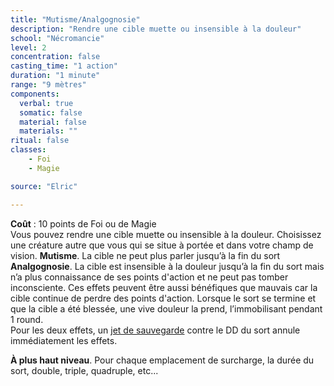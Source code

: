 ```yaml
---
title: "Mutisme/Analgognosie"
description: "Rendre une cible muette ou insensible à la douleur"
school: "Nécromancie"
level: 2
concentration: false
casting_time: "1 action"
duration: "1 minute"
range: "9 mètres"
components:
  verbal: true
  somatic: false
  material: false
  materials: ""
ritual: false
classes:
    - Foi
    - Magie

source: "Elric"

---
```

**Coût** : 10 points de Foi ou de Magie  
Vous pouvez rendre une cible muette ou insensible à la douleur. Choisissez une créature autre que vous qui se situe à portée et dans votre champ de vision.
**Mutisme**. La cible ne peut plus parler jusqu’à la fin du sort
**Analgognosie**. La cible est insensible à la douleur jusqu’à la fin du sort mais n’a plus connaissance de ses points d'action et ne peut pas tomber inconsciente. Ces effets peuvent être aussi bénéfiques que mauvais car la cible continue de perdre des points d'action. Lorsque le sort se termine et que la cible a été blessée, une vive douleur la prend, l’immobilisant pendant 1 round.  
Pour les deux effets, un [jet de sauvegarde](/utiliser-les-caracteristiques/#jets-de-sauvegarde) contre le DD du sort annule immédiatement les effets.  

**À plus haut niveau**. Pour chaque emplacement de surcharge, la durée du sort, double, triple, quadruple, etc...   
